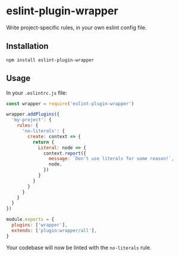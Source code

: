 # eslint-plugin-wrapper

Write project-specific rules, in your own eslint config file.

## Installation

```
npm install eslint-plugin-wrapper
```

## Usage

In your `.eslintrc.js` file:

```js
const wrapper = require('eslint-plugin-wrapper')

wrapper.addPlugins({
  'my-project': {
    rules: {
      'no-literals': {
        create: context => {
          return {
            Literal: node => {
              context.report({
                message: `Don't use literals for some reason!`,
                node,
              })
            }
          }
        }
      }
    }
  }
})

module.exports = {
  plugins: ['wrapper'],
  extends: ['plugin:wrapper/all'],
}
```

Your codebase will now be linted with the `no-literals` rule.
